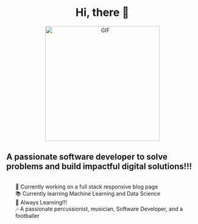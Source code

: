 <div align="center">
  
  <h1>Hi, there 👋</h1>
  <img src="https://media1.giphy.com/media/v1.Y2lkPTc5MGI3NjExZDB5aGpvZWh0aWJydXM0MXlybnZzaDU1bGtsOGNveHd3aXpyaDI4NSZlcD12MV9pbnRlcm5hbF9naWZfYnlfaWQmY3Q9Zw/ZVik7pBtu9dNS/giphy.gif" alt="GIF" width="300" />
  </div>
  <!-- About Section -->
  <h2>A passionate software developer to solve problems and build impactful digital solutions!!!</h2>
  
  <!-- Points Section -->
  <ul style="list-style: none; text-align: left; display: inline-block;">
    <li>🌱 Currently working on a full stack responsive blog page</li>
    <li>📚 Currently learning Machine Learning and Data Science</li>
    <li>🚀 Always Learning!!!</li>
    <li>🎶 A passionate percussionist, musician, Software Developer, and a footballer</li>
  </ul>
